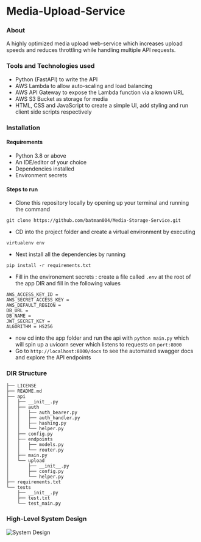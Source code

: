 # Media-Upload-Service

### About
A highly optimized media upload web-service which increases upload speeds and reduces throttling while handling multiple API requests.

### Tools and Technologies used

- Python (FastAPI) to write the API 
- AWS Lambda to allow auto-scaling and load balancing
- AWS API Gateway to expose the Lambda function via a known URL
- AWS S3 Bucket as storage for media
- HTML, CSS and JavaScript to create a simple UI, add styling and run client side scripts respectively

### Installation

#### Requirements

* Python 3.8 or above
* An IDE/editor of your choice
* Dependencies installed
* Environment secrets

#### Steps to run

* Clone this repository locally by opening up your terminal and running the command 

```
git clone https://github.com/batman004/Media-Storage-Service.git
``` 
* CD into the project folder and create a virtual environment by executing 

```
virtualenv env
```
* Next install all the dependencies by running 

```
pip install -r requirements.txt
```

* Fill in the environement secrets :
    create a file called `.env` at the root of the app DIR and fill in the following values

```
AWS_ACCESS_KEY_ID = 
AWS_SECRET_ACCESS_KEY = 
AWS_DEFAULT_REGION = 
DB_URL = 
DB_NAME = 
JWT_SECRET_KEY = 
ALGORITHM = HS256
```
* now cd into the app folder and run the api with `python main.py` which will spin up a uvicorn sever which listens to requests on 
```port:8000```
* Go to `http://localhost:8000/docs` to see the automated swagger docs and explore the API endpoints

### DIR Structure 
```
├── LICENSE
├── README.md
├── api
│   ├── __init__.py
│   ├── auth
│   │   ├── auth_bearer.py
│   │   ├── auth_handler.py
│   │   ├── hashing.py
│   │   └── helper.py
│   ├── config.py
│   ├── endpoints
│   │   ├── models.py
│   │   └── router.py
│   ├── main.py
│   └── upload
│       ├── __init__.py
│       ├── config.py
│       └── helper.py
├── requirements.txt
└── tests
    ├── __init__.py
    ├── test.txt
    └── test_main.py
```

### High-Level System Design

![System Design](https://user-images.githubusercontent.com/58564635/159136643-81b1559e-ec96-408d-97e4-fbeb69a8ed5d.png)
